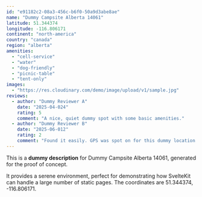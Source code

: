 ```yaml
---
id: "e91182c2-08a3-456c-b6f0-50a9d3abe8ae"
name: "Dummy Campsite Alberta 14061"
latitude: 51.344374
longitude: -116.806171
continent: "north-america"
country: "canada"
region: "alberta"
amenities:
  - "cell-service"
  - "water"
  - "dog-friendly"
  - "picnic-table"
  - "tent-only"
images:
  - "https://res.cloudinary.com/demo/image/upload/v1/sample.jpg"
reviews:
  - author: "Dummy Reviewer A"
    date: "2025-04-024"
    rating: 5
    comment: "A nice, quiet dummy spot with some basic amenities."
  - author: "Dummy Reviewer B"
    date: "2025-06-012"
    rating: 2
    comment: "Found it easily. GPS was spot on for this dummy location."
---
```


This is a **dummy description** for Dummy Campsite Alberta 14061, generated for the proof of concept.

It provides a serene environment, perfect for demonstrating how SvelteKit can handle a large number of static pages. The coordinates are 51.344374, -116.806171.
